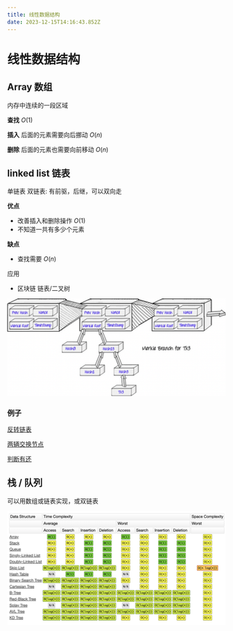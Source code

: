 ```yaml
---
title: 线性数据结构
date: 2023-12-15T14:16:43.852Z
---
```

# 线性数据结构

## Array 数组

内存中连续的一段区域

**查找** $O(1)$

**插入** 后面的元素需要向后挪动 $O(n)$

**删除** 后面的元素也需要向前移动 $O(n)$

## linked list 链表

单链表
双链表: 有前驱，后继，可以双向走

**优点**

* 改善插入和删除操作 $O(1)$
* 不知道一共有多少个元素

**缺点**

* 查找需要 $O(n)$

应用

* 区块链 链表/二叉树

![block chain](/images/array-1.png)

### 例子

[反转链表](https://leetcode.cn/problems/reverse-linked-list/)

[两辆交换节点](https://leetcode.cn/problems/swap-nodes-in-pairs/description/)

[判断有还](https://leetcode.cn/problems/linked-list-cycle/)

## 栈 / 队列

可以用数组或链表实现，或双链表

[![事件复杂度](/images/array-2.png)](https://www.bigocheatsheet.com/)